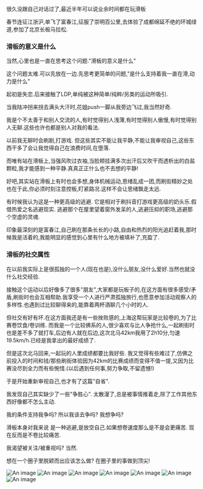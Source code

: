 很久没跟自己对话过了,最近半年可以说业余时间都在玩滑板

春节连征江浙沪,单飞了富春江,征服了崇明百公里,去体验了成都绵延不绝的环城绿道,参加了北京长板马拉松.

###  滑板的意义是什么
当然,心里也是一直在思考这个问题."滑板的意义是什么"

这个问题太难.可以先放在一边.先思考更简单的问题,"是什么支持着我一直在滑,动力是什么"

起初是失恋.后来接触了LDP,单纯被这种简单/纯粹/另类的运动所吸引.

当我陆冲拐来拐去满头大汗时,花姐push一脚从我旁边飞过,我当然好奇.

我是个不太善于和别人交流的人,有时觉得别人浅薄,有时觉得别人傲慢,有时觉得别人无聊.这些也许也都是别人对我的看法.

以前我无聊时会刷剧,打游戏. 但这些其实不能让我平静,不能让我审视自己,这些东西干多了会让我觉得自己在浪费时间,在堕落.

而唯有站在滑板上,当强风吹过衣袖,当脸颊挂满多次出汗后又吹干而透析出的白盐颗粒,我才能感到一种平静.真真正正什么也不去想的平静!

好吧,其实站在滑板上有时也会多想,身体机械运动,思绪乱成一团,而刷街精妙之处也在于此,你必须时刻注意控板,盯紧路况.这样不会让思绪飘走太远.

有时候我认为这是一种更高级的逃避. 它是相对于刷抖音打游戏更高级的奶头乐.假借热爱之名逃避现实. 逃避那个在屋里望着窗外发呆的人,逃避压抑的职场,逃避那个空虚的灵魂.

印象最深刻的是富春江,自己刷在那条长长的小路,自由和热烈的阳光追赶着我,那时候我是活着的,我能明显的感觉到心里有什么地方被填补了,充盈了.

### 滑板的社交属性

在以前我实际上是很孤独的一个人(现在也是),没什么朋友,没什么爱好.当然也就没什么社交经验.

接触这个运动以后好像多了很多"朋友",大家都是玩板子的,在这方面有很多感受/矛盾,刷街时也会互相帮助.我享受一个人进行严肃孤独旅行,也愿意参加活动观察人的多样性.也遇到过比较聊得来的,能靠着两杯酒聊几个小时的人.

但社交有好有坏.在这方面我还是有一些挫败感的,上海这帮玩家是比较卷的,为了比赛卷饮食/卷训练. 而我是一个比较佛系的人,很少喜欢与比人争抢什么,一起刷街时也是差不多了就打车,后边有人就在后边,这次北马42km我用了2h10分,匀速19.5km/h.已经是我拿出的最好成绩了.

但是这次北马回来,一起玩的人里成绩都要比我好些. 我又觉得有些难过了,仿佛之前投入的时间和钱/那些刷街体验因为42km的比赛成绩而变得不值一提,又因为比赛没尽到全力而有些惋惜.(以后遇到任何事,努力争取,不留遗憾!)

于是开始重新审视自己,也才有了这篇"自省".

我发现自己其实缺少了一些"争胜心". 太散漫了,总是被事情推着走,除了工作其他东西好像都不怎么主动.

我的条件支持我争吗? 所以我该去争吗? 我想争吗?

滑板本身对我来说 是一种逃避,是放空自己.如果想卷速度那么是不是会更痛苦. 现在反而是不卷比较痛苦.

我渴望被关注/被重视吗? 当然.

想在一个圈子里脱颖而出应该怎么做? 在圈子里的事做到顶尖!


<!-- 

最近也在思考另一个问题: 
假如我喜欢一个女生,可能会因为她文艺,因为她漂亮,因为她开朗.那么 别人凭什么喜欢我?
这个问题想了很久也没有答案, 钱没有,也不够帅,工作也一般. 所以还是想把这种热爱贯彻到底,给自己一个别人喜欢我的理由.

 -->

![An image](/img/0520-1.jpg)
![An image](/img/0520-2.jpg)
![An image](/img/0520-3.jpg)
![An image](/img/0520-4.jpg)
![An image](/img/0520-5.jpg)
![An image](/img/0520-6.jpg)
![An image](/img/0520-7.jpg)
